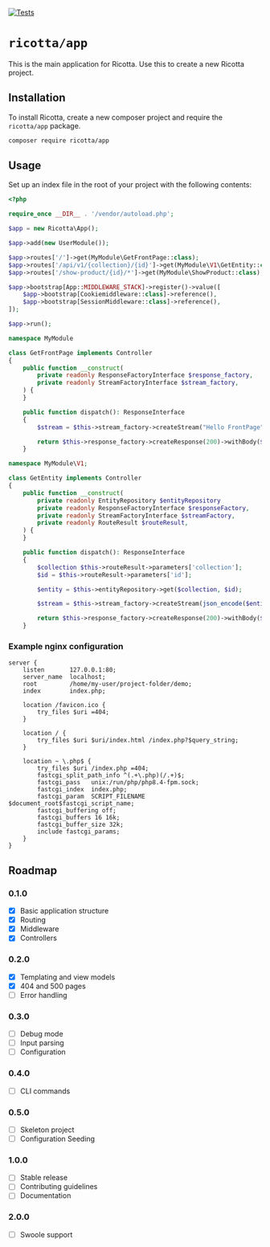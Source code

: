 [![Tests](https://github.com/thomasnordahl-dk/app/actions/workflows/tests.yml/badge.svg)](https://github.com/thomasnordahl-dk/app/actions/workflows/tests.yml)

`ricotta/app`
=============

This is the main application for Ricotta. Use this to create a new Ricotta project.

## Installation

To install Ricotta, create a new composer project and require the `ricotta/app` package.

```bash
composer require ricotta/app
```

## Usage

Set up an index file in the root of your project with the following contents:

```php
<?php

require_once __DIR__ . '/vendor/autoload.php';

$app = new Ricotta\App();

$app->add(new UserModule());

$app->routes['/']->get(MyModule\GetFrontPage::class);
$app->routes['/api/v1/{collection}/{id}']->get(MyModule\V1\GetEntity::class);
$app->routes['/show-product/{id}/*']->get(MyModule\ShowProduct::class);

$app->bootstrap[App::MIDDLEWARE_STACK]->register()->value([
    $app->bootstrap[Cookiemiddleware::class]->reference(),
    $app->bootstrap[SessionMiddleware::class]->reference(),
]);

$app->run();
```

```php
namespace MyModule

class GetFrontPage implements Controller
{
    public function __construct(
        private readonly ResponseFactoryInterface $response_factory,
        private readonly StreamFactoryInterface $stream_factory,
    ) {
    }

    public function dispatch(): ResponseInterface
    {
        $stream = $this->stream_factory->createStream("Hello FrontPage");

        return $this->response_factory->createResponse(200)->withBody($stream);
    }
```

```php
namespace MyModule\V1;

class GetEntity implements Controller
{
    public function __construct(
        private readonly EntityRepository $entityRepository
        private readonly ResponseFactoryInterface $responseFactory,
        private readonly StreamFactoryInterface $streamFactory,
        private readonly RouteResult $routeResult,
    ) {
    }

    public function dispatch(): ResponseInterface
    {
        $collection $this->routeResult->parameters['collection'];
        $id = $this->routeResult->parameters['id'];

        $entity = $this->entityRepository->get($collection, $id);

        $stream = $this->stream_factory->createStream(json_encode($entity));

        return $this->response_factory->createResponse(200)->withBody($stream);
    }
```

### Example nginx configuration

```
server {
    listen       127.0.0.1:80;
    server_name  localhost;
    root         /home/my-user/project-folder/demo;
    index        index.php;

    location /favicon.ico {
        try_files $uri =404;
    }
    
    location / {
        try_files $uri $uri/index.html /index.php?$query_string;
    }
    
    location ~ \.php$ {
        try_files $uri /index.php =404;
        fastcgi_split_path_info ^(.+\.php)(/.+)$;
        fastcgi_pass   unix:/run/php/php8.4-fpm.sock;
        fastcgi_index  index.php;
        fastcgi_param  SCRIPT_FILENAME  $document_root$fastcgi_script_name;
        fastcgi_buffering off;
        fastcgi_buffers 16 16k;
        fastcgi_buffer_size 32k;
        include fastcgi_params;
    }
}
```

## Roadmap

### 0.1.0

- [x] Basic application structure
- [x] Routing
- [x] Middleware
- [x] Controllers

### 0.2.0

- [x] Templating and view models
- [x] 404 and 500 pages
- [ ] Error handling

### 0.3.0

- [ ] Debug mode
- [ ] Input parsing
- [ ] Configuration

### 0.4.0
- [ ] CLI commands

### 0.5.0
- [ ] Skeleton project
- [ ] Configuration Seeding

### 1.0.0

- [ ] Stable release
- [ ] Contributing guidelines
- [ ] Documentation

### 2.0.0

- [ ] Swoole support

